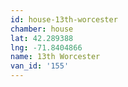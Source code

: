 ```yaml
---
id: house-13th-worcester
chamber: house
lat: 42.289388
lng: -71.8404866
name: 13th Worcester
van_id: '155'
---
```

